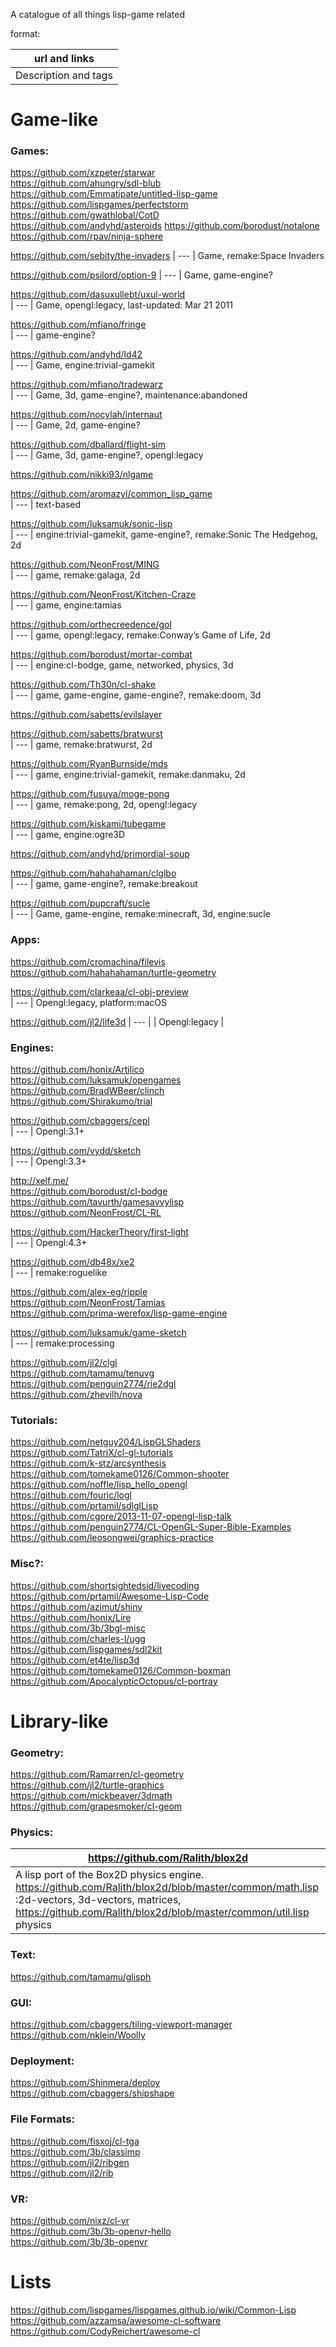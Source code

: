 A catalogue of all things lisp-game related 

format:

| url and links |
| --- |
| Description and tags  | 
  
# Game-like

### Games:    
https://github.com/xzpeter/starwar  
https://github.com/ahungry/sdl-blub  
https://github.com/Emmatipate/untitled-lisp-game  
https://github.com/lispgames/perfectstorm  
https://github.com/gwathlobal/CotD  
https://github.com/andyhd/asteroids
https://github.com/borodust/notalone
https://github.com/rpav/ninja-sphere

https://github.com/sebity/the-invaders
| --- |
Game, remake:Space Invaders

https://github.com/psilord/option-9
| --- |
Game, game-engine?
 
https://github.com/dasuxullebt/uxul-world  
| --- |
Game, opengl:legacy, last-updated: Mar 21 2011  
  
https://github.com/mfiano/fringe  
| --- |
game-engine?  
  
https://github.com/andyhd/ld42  
| --- |
Game, engine:trivial-gamekit  
  
https://github.com/mfiano/tradewarz  
| --- |
Game, 3d, game-engine?, maintenance:abandoned  
  
https://github.com/nocylah/internaut  
| --- |
Game, 2d, game-engine?  
  
https://github.com/dballard/flight-sim  
| --- |
Game, 3d, game-engine?, opengl:legacy  
  
https://github.com/nikki93/nlgame  
  
https://github.com/aromazyl/common_lisp_game  
| --- |
text-based  
  
https://github.com/luksamuk/sonic-lisp  
| --- |
engine:trivial-gamekit, game-engine?, remake:Sonic The Hedgehog, 2d  
  
https://github.com/NeonFrost/MING  
| --- |
game, remake:galaga, 2d  
  
https://github.com/NeonFrost/Kitchen-Craze  
| --- |
game, engine:tamias  
  
https://github.com/orthecreedence/gol  
| --- |
game, opengl:legacy, remake:Conway’s Game of Life, 2d  
  
https://github.com/borodust/mortar-combat  
| --- |
engine:cl-bodge, game, networked, physics, 3d  
  
https://github.com/Th30n/cl-shake  
| --- |
game, game-engine, game-engine?, remake:doom, 3d  

https://github.com/sabetts/evilslayer  
  
https://github.com/sabetts/bratwurst  
| --- |
game, remake:bratwurst, 2d  
  
https://github.com/RyanBurnside/mds  
| --- |
game, engine:trivial-gamekit, remake:danmaku, 2d  
  
https://github.com/fusuya/moge-pong  
| --- |
game, remake:pong, 2d, opengl:legacy   
  
https://github.com/kiskami/tubegame  
| --- |
game, engine:ogre3D  
  
https://github.com/andyhd/primordial-soup  
  
https://github.com/hahahahaman/clglbo  
| --- |
game, game-engine?, remake:breakout  
  
https://github.com/pupcraft/sucle  
| --- |
Game, game-engine, remake:minecraft, 3d, engine:sucle  
  
### Apps:  
  
https://github.com/cromachina/filevis  
https://github.com/hahahahaman/turtle-geometry  

https://github.com/clarkeaa/cl-obj-preview  
| --- |
Opengl:legacy, platform:macOS  
  
https://github.com/jl2/life3d
| --- |
| Opengl:legacy |

### Engines:  
https://github.com/honix/Artilico  
https://github.com/luksamuk/opengames  
https://github.com/BradWBeer/clinch  
https://github.com/Shirakumo/trial  
  
https://github.com/cbaggers/cepl  
| --- |
Opengl:3.1+  
  
https://github.com/vydd/sketch  
| --- |
Opengl:3.3+  
  
http://xelf.me/  
https://github.com/borodust/cl-bodge  
https://github.com/tavurth/gamesavvylisp  
https://github.com/NeonFrost/CL-RL  
  
https://github.com/HackerTheory/first-light  
| --- |
Opengl:4.3+  
  
https://github.com/db48x/xe2  
| --- |
remake:roguelike  
  
https://github.com/alex-eg/ripple  
https://github.com/NeonFrost/Tamias  
https://github.com/prima-werefox/lisp-game-engine  
  
https://github.com/luksamuk/game-sketch  
| --- |
remake:processing  
  
https://github.com/jl2/clgl  
https://github.com/tamamu/tenuvg  
https://github.com/penguin2774/rie2dgl  
https://github.com/zhevilh/nova  
  
### Tutorials:  
https://github.com/netguy204/LispGLShaders  
https://github.com/TatriX/cl-gl-tutorials  
https://github.com/k-stz/arcsynthesis  
https://github.com/tomekame0126/Common-shooter  
https://github.com/noffle/lisp_hello_opengl  
https://github.com/fouric/logl  
https://github.com/prtamil/sdlglLisp  
https://github.com/cgore/2013-11-07-opengl-lisp-talk  
https://github.com/penguin2774/CL-OpenGL-Super-Bible-Examples  
https://github.com/leosongwei/graphics-practice  
  
### Misc?:  
https://github.com/shortsightedsid/livecoding  
https://github.com/prtamil/Awesome-Lisp-Code  
https://github.com/azimut/shiny  
https://github.com/honix/Lire  
https://github.com/3b/3bgl-misc  
https://github.com/charles-l/ugg  
https://github.com/lispgames/sdl2kit  
https://github.com/et4te/lisp3d  
https://github.com/tomekame0126/Common-boxman  
https://github.com/ApocalypticOctopus/cl-portray  

# Library-like  
  
### Geometry:  
https://github.com/Ramarren/cl-geometry  
https://github.com/jl2/turtle-graphics  
https://github.com/mickbeaver/3dmath  
https://github.com/grapesmoker/cl-geom  
### Physics:  

| https://github.com/Ralith/blox2d |
| --- |
| A lisp port of the Box2D physics engine. https://github.com/Ralith/blox2d/blob/master/common/math.lisp :2d-vectors, 3d-vectors, matrices, https://github.com/Ralith/blox2d/blob/master/common/util.lisp physics |

### Text:  
https://github.com/tamamu/glisph  
### GUI:  
https://github.com/cbaggers/tiling-viewport-manager  
https://github.com/nklein/Woolly  
### Deployment:  
https://github.com/Shinmera/deploy  
https://github.com/cbaggers/shipshape  
### File Formats:  
https://github.com/fisxoj/cl-tga  
https://github.com/3b/classimp  
https://github.com/jl2/ribgen  
https://github.com/jl2/rib  
  
### VR:  
https://github.com/nixz/cl-vr  
https://github.com/3b/3b-openvr-hello  
https://github.com/3b/3b-openvr  

# Lists
https://github.com/lispgames/lispgames.github.io/wiki/Common-Lisp  
https://github.com/azzamsa/awesome-cl-software  
https://github.com/CodyReichert/awesome-cl  
